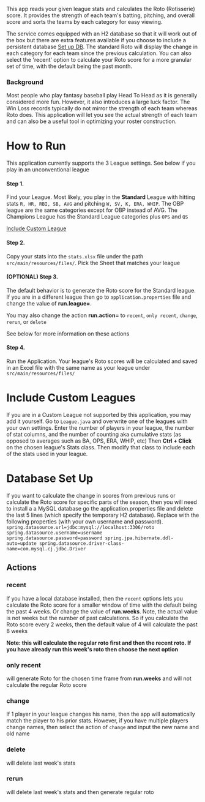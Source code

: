 This app reads your given league stats and calculates the Roto (Rotisserie) score. It provides the strength of each team's batting, pitching, and overall score and sorts the teams by each category for easy viewing. 

The service comes equipped with an H2 database so that it will work out of the box but there are extra features available if you choose to include a persistent database [Set up DB](#Database-Set-Up). The standard Roto will display the change in each category for each team since the previous calculation. You can also select the 'recent' option to calculate your Roto score for a more granular set of time, with the default being the past month. 

### Background
Most people who play fantasy baseball play Head To Head as it is generally considered more fun. However, it also introduces a large luck factor. The Win Loss records typically do not mirror the strength of each team whereas Roto does. This application will let you see the actual strength of each team and can also be a useful tool in optimizing your roster construction.
# How to Run

This application currently supports the 3 League settings. See below if you play in an unconventional league

#### Step 1.
Find your League. Most likely, you play in the **Standard** League with hitting stats ```R, HR, RBI, SB, AVG``` and pitching `W, SV, K, ERA, WHIP`. 
The OBP league are the same categories except for OBP instead of AVG. 
The Champions League has the Standard League categories plus `OPS` and `QS`

[Include Custom League](#Include-Custom-Leagues)
#### Step 2.
Copy your stats into the ```stats.xlsx``` file under the path ```src/main/resources/files/```. Pick the Sheet that matches your league

#### (OPTIONAL) Step 3. 
The default behavior is to generate the Roto score for the Standard league. If you are in a different league then go to `application.properties` file and change the value of **run.league=**. 

You may also change the action **run.action=** to `recent`, `only recent`, `change`, `rerun`, or `delete`

See below for more information on these actions


#### Step 4.
Run the Application. Your league's Roto scores will be calculated and saved in an Excel file with the same name as your league under `src/main/resources/files/` 


# Include Custom Leagues
If you are in a Custom League not supported by this application, you may add it yourself. Go to `League.java` and overwrite one of the leagues with your own settings. Enter the number of players in your league, the number of stat columns, and the number of counting aka cumulative stats (as opposed to averages such as BA, OPS, ERA, WHIP, etc)
Then **Ctrl + Click** on the chosen league's Stats class. Then modify that class to include each of the stats used in your league. 

# Database Set Up
If you want to calculate the change in scores from previous runs or calculate the Roto score for specific parts of the season, then you will need to install a a MySQL database
go the application.properties file and delete the last 5 lines (which specify the temporary H2 database). Replace with the following properties (with your own username and password).
`
    spring.datasource.url=jdbc:mysql://localhost:3306/roto
    spring.datasource.username=username
    spring.datasource.password=password
    spring.jpa.hibernate.ddl-auto=update
    spring.datasource.driver-class-name=com.mysql.cj.jdbc.Driver
`

## Actions
### recent

If you have a local database installed, then the `recent` options lets you calculate the Roto score for a smaller window of time with the default being the past 4 weeks. Or change the value of **run.weeks**. Note, the actual value is not weeks but the number of past calculations. So if you calculate the Roto score every 2 weeks, then the default value of 4 will calculate the past 8 weeks

**Note: this will calculate the regular roto first and then the recent roto. If you have already run this week's roto then choose the next option** 

### only recent

will generate Roto for the chosen time frame from **run.weeks** and will not calculate the regular Roto score

### change

If 1 player in your league changes his name, then the app will automatically match the player to his prior stats. However, if you have multiple players change names, then select the action of `change` and input the new name and old name

### delete
will delete last week's stats

### rerun
will delete last week's stats and then generate regular roto